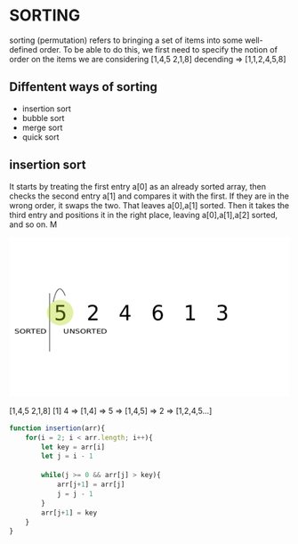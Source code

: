 # SORTING

sorting (permutation) refers to bringing a set of items into some well-defined
order. To be able to do this, we first need to specify the notion of order on the items we are
considering [1,4,5 2,1,8] decending => [1,1,2,4,5,8]

## Diffentent ways of sorting
 -  insertion sort
 - bubble sort
 - merge sort
 - quick sort

## insertion sort
It starts by treating the first
entry a[0] as an already sorted array, then checks the second entry a[1] and compares it with
the first. If they are in the wrong order, it swaps the two. That leaves a[0],a[1] sorted.
Then it takes the third entry and positions it in the right place, leaving a[0],a[1],a[2]
sorted, and so on. M

![insertion sort gif](./insertion.gif)

[1,4,5 2,1,8]
[1] 4 => [1,4] => 5 => [1,4,5] => 2 => [1,2,4,5...]

```javascript
function insertion(arr){
    for(i = 2; i < arr.length; i++){
        let key = arr[i]
        let j = i - 1

        while(j >= 0 && arr[j] > key){
            arr[j+1] = arr[j]
            j = j - 1
        }
        arr[j+1] = key
    }
}
```